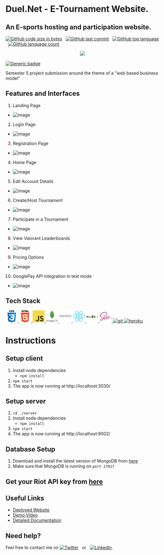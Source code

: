 # Duel.Net - E-Tournament Website.

An E-sports hosting and participation website.
---
[![GitHub code size in bytes](https://img.shields.io/github/languages/code-size/Parth-ops/Duel.Net?logo=github&style=for-the-badge)](https://github.com/Parth-ops/) &nbsp;
[![GitHub last commit](https://img.shields.io/github/last-commit/Parth-ops/Duel.Net?logo=git&style=for-the-badge)](https://github.com/Parth-ops/) &nbsp;
[![GitHub top language](https://img.shields.io/github/languages/top/Parth-ops/Duel.Net?style=for-the-badge)](https://github.com/Parth-ops/Duel.Net) &nbsp;
[![GitHub language count](https://img.shields.io/github/languages/count/Parth-ops/Duel.Net?style=for-the-badge)](https://github.com/Parth-ops/Duel.Net)

<p align="center">
<a href="https://618ebdcca970c0061a4118d8--dualapp.netlify.app/">
<img src="https://user-images.githubusercontent.com/63533466/192144052-a6cc6e87-d30a-40c3-8f7d-47a0ec7a667f.png"/>
</a>
</p>

[![Generic badge](https://img.shields.io/badge/view-demo-blue?style=for-the-badge&label=View%20Demo%20Video)](https://www.linkedin.com/posts/parth-phalke-5855091a3_webdevelopers-gamers-reactjsdevelopment-activity-6871505679119605760-hdhK?utm_source=share&utm_medium=member_desktop)

Semester 5 project submission around the theme of a "web based business model"

## Features and Interfaces
1. Landing Page
  - ![image](https://user-images.githubusercontent.com/63533466/192144472-b3d9d3b7-77d5-41dd-9876-fb8c8baff589.png)

2. Login Page
  - ![image](https://user-images.githubusercontent.com/63533466/192144652-abab93c1-37d6-47a4-a664-18265a774a62.png)

3. Registration Page
  - ![image](https://user-images.githubusercontent.com/63533466/192144847-a4b3e957-6c28-4822-afee-346e36f4c21a.png)

4. Home Page
  - ![image](https://user-images.githubusercontent.com/63533466/192144934-fc52934d-f35f-4427-9c52-6cc302f08919.png)

5. Edit Account Details
  - ![image](https://user-images.githubusercontent.com/63533466/192145022-3d1128f8-db35-4867-9387-9a493529814d.png)

6. Create/Host Tournament
  - ![image](https://user-images.githubusercontent.com/63533466/192145094-af894818-ccd0-4e89-ad9c-09b1a7885ed2.png)

7. Participate in a Tournament
  - ![image](https://user-images.githubusercontent.com/63533466/192145161-4f130287-6a06-4384-8468-8a31e3396347.png)

8. View Valorant Leaderboards
  - ![image](https://user-images.githubusercontent.com/63533466/192146181-ce5293f1-6209-440b-a88a-38a6439f37f8.png)

9. Pricing Options
  - ![image](https://user-images.githubusercontent.com/63533466/192148040-42d59192-0b81-4be7-b9c2-9ea5d54f478f.png)

10. GooglePay API integration in test mode
  - ![image](https://user-images.githubusercontent.com/63533466/192148212-4f175b53-785e-45fe-8126-b52338003a61.png)


## Tech Stack
<p align="left"> 
<a href="https://www.w3schools.com/css/" target="_blank"> <img src="https://raw.githubusercontent.com/devicons/devicon/master/icons/css3/css3-original-wordmark.svg" alt="css3" width="40" height="40"/> </a>
<a href="https://www.w3.org/html/" target="_blank"> <img src="https://raw.githubusercontent.com/devicons/devicon/master/icons/html5/html5-original-wordmark.svg" alt="html5" width="40" height="40"/> </a>
<a href="https://developer.mozilla.org/en-US/docs/Web/JavaScript" target="_blank"> <img src="https://raw.githubusercontent.com/devicons/devicon/master/icons/javascript/javascript-original.svg" alt="javascript" width="40" height="40"/> </a>
<a href="https://www.mongodb.com/" target="_blank"> <img src="https://raw.githubusercontent.com/devicons/devicon/master/icons/mongodb/mongodb-original-wordmark.svg" alt="mongodb" width="40" height="40"/> </a>
<a href="https://expressjs.com" target="_blank"> <img src="https://raw.githubusercontent.com/devicons/devicon/master/icons/express/express-original-wordmark.svg" alt="express" width="40" height="40"/> </a>
<a href="https://reactjs.org/" target="_blank"> <img src="https://github.com/devicons/devicon/blob/master/icons/react/react-original.svg" alt="react" width="40" height="40"/> </a>
<a href="https://nodejs.org" target="_blank"> <img src="https://raw.githubusercontent.com/devicons/devicon/master/icons/nodejs/nodejs-original-wordmark.svg" alt="nodejs" width="40" height="40"/> </a>
<a href="https://sass-lang.com" target="_blank"> <img src="https://raw.githubusercontent.com/devicons/devicon/master/icons/sass/sass-original.svg" alt="sass" width="40" height="40"/> </a>
<a href="https://git-scm.com/" target="_blank"> <img src="https://www.vectorlogo.zone/logos/git-scm/git-scm-icon.svg" alt="git" width="40" height="40"/> 
</a> <a href="https://heroku.com" target="_blank"> <img src="https://www.vectorlogo.zone/logos/heroku/heroku-icon.svg" alt="heroku" width="40" height="40"/> </a> 
</p>



# Instructions

## Setup client

1. Install node dependencies 
   - `npm install`
4. `npm start`
5. The app is now running at http://localhost:3030/

## Setup server

1. `cd ./server`
3. Install node dependencies 
   - `npm install`
4. `npm start`
5. The app is now running at http://localhost:9002/

## Database Setup

1. Download and install the latest version of MongoDB from [here](https://www.mongodb.com/try/download/community2)
2. Make sure that MongoDB is running on `port 27017`

## Get your Riot API key from [here](https://developer.riotgames.com/)

## Useful Links

- [Deployed Website](https://618ebdcca970c0061a4118d8--dualapp.netlify.app/)
- [Demo Video](https://www.linkedin.com/posts/parth-phalke-5855091a3_webdevelopers-gamers-reactjsdevelopment-activity-6871505679119605760-hdhK?utm_source=share&utm_medium=member_desktop)
- [Detailed Documentation](https://docs.google.com/document/d/1LLohCQDiKx1UWWuCVCHCi7iv_H2wI2zu/edit?usp=sharing&ouid=105161319271384887908&rtpof=true&sd=true)

## Need help?

Feel free to contact me on [![Twitter](https://img.shields.io/twitter/url?style=social&url=https%3A%2F%2Ftwitter.com%2Fphalke270)](https://twitter.com/phalke270) &nbsp; or &nbsp;
[![LinkedIn](https://img.shields.io/badge/LinkedIn-blue?style=flat&logo=linkedin&labelColor=blue)](https://www.linkedin.com/in/parth-phalke-5855091a3). 
